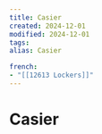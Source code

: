 ```yaml
---
title: Casier
created: 2024-12-01
modified: 2024-12-01
tags: 
alias: Casier

french:
- "[[12613 Lockers]]"
---
```

# Casier
